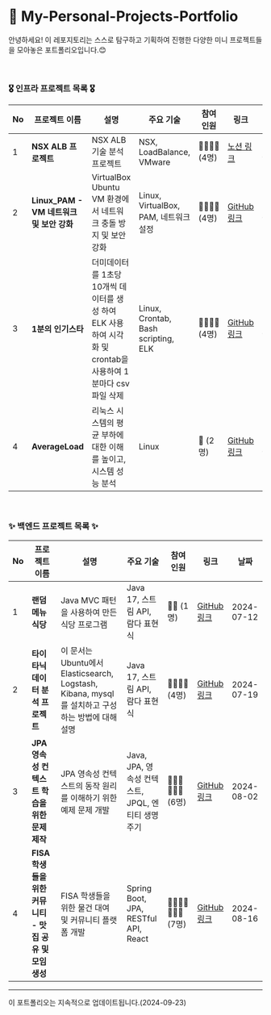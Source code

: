 # 🙈 My-Personal-Projects-Portfolio

안녕하세요! 이 레포지토리는 스스로 탐구하고 기획하여 진행한 다양한 미니 프로젝트들을 모아놓은 포트폴리오입니다.😊

<br>

### 🎖️ 인프라 프로젝트 목록 🎖️

| No | 프로젝트 이름 | 설명 | 주요 기술 | 참여 인원 | 링크 | 날짜 |
|----|---------------|------|-----------|----------|------|------|
| 1  | **NSX ALB 프로젝트** | NSX ALB 기술 분석 프로젝트 | NSX, LoadBalance, VMware | 👨‍👨‍👧‍👧 (4명) | [노션 링크](https://www.notion.so/1-f72ae8bff2cf4a19bbedf66008957275) | 2024-09-13 |
| 2  | **Linux_PAM - VM 네트워크 및 보안 강화** | VirtualBox Ubuntu VM 환경에서 네트워크 충돌 방지 및 보안 강화 | Linux, VirtualBox, PAM, 네트워크 설정 | 👨‍👨‍👧‍👧 (4명) | [GitHub 링크]() | 2024-09-19 |
| 3  | **1분의 인기스타** | 더미데이터를 1초당 10개씩 데이터를 생성 하여 ELK 사용하여 시각화 및 crontab을 사용하여 1분마다 csv 파일 삭제 | Linux, Crontab, Bash scripting, ELK |👨‍👨‍👧‍👧 (4명) | [GitHub 링크](https://github.com/cshharry/WooriFisa_crontab) | 2024-09-20 |
| 4  | **AverageLoad** | 리눅스 시스템의 평균 부하에 대한 이해를 높이고, 시스템 성능 분석| Linux |🤼 (2명) | [GitHub 링크](https://github.com/yuwankang/WooriFisa_AverageLoad/tree/main) | 2024-09-23 |

<br>

### ✨ 백엔드 프로젝트 목록 ✨

| No | 프로젝트 이름 | 설명 | 주요 기술 | 참여 인원 | 링크 | 날짜 |
|----|---------------|------|-----------|----------|------|------|
| 1  | **랜덤메뉴 식당** | Java MVC 패턴을 사용하여 만든 식당 프로그램  | Java 17, 스트림 API, 람다 표현식 | 🙋‍♂️ (1명) | [GitHub 링크](https://github.com/yuwankang/fisaProjectAlone1L) | 2024-07-12 |
| 2  | **타이타닉 데이터 분석 프로젝트** | 이 문서는 Ubuntu에서 Elasticsearch, Logstash, Kibana, mysql를 설치하고 구성하는 방법에 대해 설명 | Java 17, 스트림 API, 람다 표현식 | 👨‍👨‍👧‍👧 (4명) | [GitHub 링크](https://github.com/jeonguk0201/fisa3_ELK_MySQL) | 2024-07-19 |
| 3  | **JPA 영속성 컨텍스트 학습을 위한 문제 제작** | JPA 영속성 컨텍스트의 동작 원리를 이해하기 위한 예제 문제 개발 | Java, JPA, 영속성 컨텍스트, JPQL, 엔티티 생명주기 | 👩‍👩‍👧👩‍👩‍👧 (6명) | [GitHub 링크](https://github.com/Fisa3/OJT_Project) | 2024-08-02 |
| 4  | **FISA 학생들을 위한 커뮤니티 - 맛집 공유 및 모임 생성** | FISA 학생들을 위한 물건 대여 및 커뮤니티 플랫폼 개발 | Spring Boot, JPA, RESTful API, React | 👨‍👨‍👧‍👧👩‍👩‍👧 (7명) | [GitHub 링크](https://github.com/yuwankang/FISA-Land) | 2024-08-16 |


---

이 포트폴리오는 지속적으로 업데이트됩니다.(2024-09-23)
